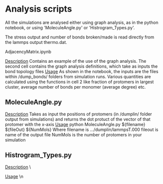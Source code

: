# Analysis scripts

All the simulations are analysed either using graph analysis, as in the python notebook, or using 'MoleculeAngle.py' or 'Histrogram_Types.py'.

The stress output and number of bonds broken/made is read directly from the lammps output thermo.dat.

AdjacencyMatrix.ipynb

<ins>Description</ins>
    Contains an example of the use of the graph analysis. The second cell contains the graph analysis definitions, which take as inputs the bond topology files
<ins>Usage</ins>
    As shown in the notebook, the inputs are the files within /dump_bonds/ folders from simulation runs. Various quantities are calculated using the functions in cell 2 like fraction of protomers in largest cluster, average number of bonds per monomer (average degree) etc.

## MoleculeAngle.py

<ins>Description</ins>
    Takes as input the positions of protomers (in /dumplin/ folder output from simulations) and returns the dot protuct of the vector of that protomer with the x-axis
<ins>Usage</ins>
    python MoleculeAngle.py ${filename} ${fileOut} ${NumMols}
    Where filename is .../dumplin/lammpsT.000
    fileout is name of the output file
    NumMols is the number of protomers in your simulation
  
    
## Histrogram_Types.py 
    
<ins>Description</ins> \\

<ins>Usage</ins> \n